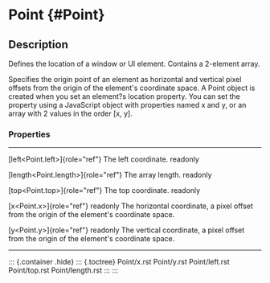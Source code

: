 Point {#Point}
=====

Description
-----------

Defines the location of a window or UI element. Contains a 2-element
array.

Specifies the origin point of an element as horizontal and vertical
pixel offsets from the origin of the element\'s coordinate space. A
Point object is created when you set an element?s location property. You
can set the property using a JavaScript object with properties named x
and y, or an array with 2 values in the order \[x, y\].

### Properties

  -------------------------------------- --------------------------------------------------
  [left\<Point.left\>]{role="ref"}       The left coordinate.
  readonly                               

  [length\<Point.length\>]{role="ref"}   The array length.
  readonly                               

  [top\<Point.top\>]{role="ref"}         The top coordinate.
  readonly                               

  [x\<Point.x\>]{role="ref"} readonly    The horizontal coordinate, a pixel offset from the
                                         origin of the element\'s coordinate space.

  [y\<Point.y\>]{role="ref"} readonly    The vertical coordinate, a pixel offset from the
                                         origin of the element\'s coordinate space.
  -------------------------------------- --------------------------------------------------

::: {.container .hide}
::: {.toctree}
Point/x.rst Point/y.rst Point/left.rst Point/top.rst Point/length.rst
:::
:::
